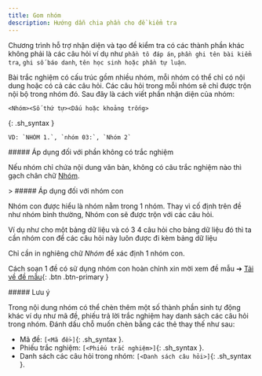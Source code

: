 ```yaml
---
title: Gom nhóm
description: Hướng dẫn chia phần cho đề kiểm tra
---
```


Chương trình hỗ trợ nhận diện và tạo đề kiểm tra có các thành phần khác không phải là các câu hỏi ví dụ như `phần tô đáp án`, `phần ghi tên bài kiểm tra`, `ghi số báo danh`, `tên học sinh hoặc phần tự luận`. 

Bài trắc nghiệm có cấu trúc gồm nhiều nhóm, mỗi nhóm có thể chỉ có nội dung hoặc có cả các câu hỏi. Các câu hỏi trong mỗi nhóm sẽ chỉ được trộn nội bộ trong nhóm đó. Sau đây là cách viết phần nhận diện của nhóm:
```
<Nhóm><Số thứ tự><Dấu hoặc khoảng trống>
```
{: .sh_syntax }

    VD: `NHÓM 1.`, `nhóm 03:`, `Nhóm 2`

<div class="note" id="contentGroup">
##### Áp dụng đối với phần không có trắc nghiệm

Nếu nhóm chỉ chứa nội dung văn bản, không có câu trắc nghiệm nào thì gạch chân chữ <u>Nhóm</u>.
</div>

<div class="note" id="childGroup">>
##### Áp dụng đối với nhóm con

Nhóm con được hiểu là nhóm nằm trong 1 nhóm. Thay vì cố định trên đề như nhóm bình thường, Nhóm con sẽ được trộn với các câu hỏi. 

Ví dụ như cho một bảng dữ liệu và có 3 4 câu hỏi cho bảng dữ liệu đó thì ta cần nhóm con để các câu hỏi này luôn được đi kèm bảng dữ liệu

 Chỉ cần in nghiêng chữ _Nhóm_ để xác định 1 nhóm con.

 Cách soạn 1 đề có sử dụng nhóm con hoàn chỉnh xin mời xem đề mẫu ➔ [Tải về đề mẫu](/download/hc-mix_demau.7z){: .btn .btn-primary }
 
</div>

<div class="note info" id="code">
##### Lưu ý

Trong nội dung nhóm có thể chèn thêm một số thành phần sinh tự động khác ví dụ như mã đề, phiếu trả lời trắc nghiệm hay danh sách các câu hỏi trong nhóm. Đánh dấu chỗ muốn chèn bằng các thẻ thay thế như sau:
- Mã đề: `[<Mã đề>]`{: .sh_syntax }.
- Phiếu trắc nghiệm: `[<Phiếu trắc nghiệm>]`{: .sh_syntax }.
- Danh sách các câu hỏi trong nhóm: `[<Danh sách câu hỏi>]`{: .sh_syntax }.
</div>